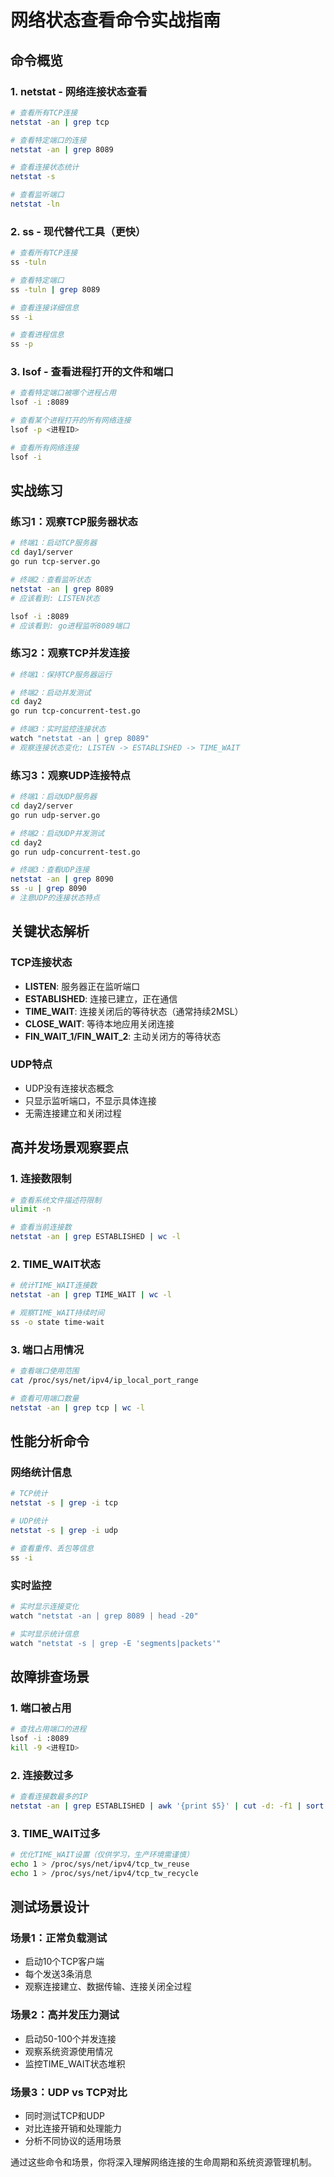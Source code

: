 # 网络状态查看命令实战指南

## 命令概览

### 1. netstat - 网络连接状态查看
```bash
# 查看所有TCP连接
netstat -an | grep tcp

# 查看特定端口的连接
netstat -an | grep 8089

# 查看连接状态统计
netstat -s

# 查看监听端口
netstat -ln
```

### 2. ss - 现代替代工具（更快）
```bash
# 查看所有TCP连接
ss -tuln

# 查看特定端口
ss -tuln | grep 8089

# 查看连接详细信息
ss -i

# 查看进程信息
ss -p
```

### 3. lsof - 查看进程打开的文件和端口
```bash
# 查看特定端口被哪个进程占用
lsof -i :8089

# 查看某个进程打开的所有网络连接
lsof -p <进程ID>

# 查看所有网络连接
lsof -i
```

## 实战练习

### 练习1：观察TCP服务器状态
```bash
# 终端1：启动TCP服务器
cd day1/server
go run tcp-server.go

# 终端2：查看监听状态
netstat -an | grep 8089
# 应该看到: LISTEN状态

lsof -i :8089
# 应该看到: go进程监听8089端口
```

### 练习2：观察TCP并发连接
```bash
# 终端1：保持TCP服务器运行

# 终端2：启动并发测试
cd day2
go run tcp-concurrent-test.go

# 终端3：实时监控连接状态
watch "netstat -an | grep 8089"
# 观察连接状态变化: LISTEN -> ESTABLISHED -> TIME_WAIT
```

### 练习3：观察UDP连接特点
```bash
# 终端1：启动UDP服务器
cd day2/server
go run udp-server.go

# 终端2：启动UDP并发测试
cd day2
go run udp-concurrent-test.go

# 终端3：查看UDP连接
netstat -an | grep 8090
ss -u | grep 8090
# 注意UDP的连接状态特点
```

## 关键状态解析

### TCP连接状态
- **LISTEN**: 服务器正在监听端口
- **ESTABLISHED**: 连接已建立，正在通信
- **TIME_WAIT**: 连接关闭后的等待状态（通常持续2MSL）
- **CLOSE_WAIT**: 等待本地应用关闭连接
- **FIN_WAIT_1/FIN_WAIT_2**: 主动关闭方的等待状态

### UDP特点
- UDP没有连接状态概念
- 只显示监听端口，不显示具体连接
- 无需连接建立和关闭过程

## 高并发场景观察要点

### 1. 连接数限制
```bash
# 查看系统文件描述符限制
ulimit -n

# 查看当前连接数
netstat -an | grep ESTABLISHED | wc -l
```

### 2. TIME_WAIT状态
```bash
# 统计TIME_WAIT连接数
netstat -an | grep TIME_WAIT | wc -l

# 观察TIME_WAIT持续时间
ss -o state time-wait
```

### 3. 端口占用情况
```bash
# 查看端口使用范围
cat /proc/sys/net/ipv4/ip_local_port_range

# 查看可用端口数量
netstat -an | grep tcp | wc -l
```

## 性能分析命令

### 网络统计信息
```bash
# TCP统计
netstat -s | grep -i tcp

# UDP统计  
netstat -s | grep -i udp

# 查看重传、丢包等信息
ss -i
```

### 实时监控
```bash
# 实时显示连接变化
watch "netstat -an | grep 8089 | head -20"

# 实时显示统计信息
watch "netstat -s | grep -E 'segments|packets'"
```

## 故障排查场景

### 1. 端口被占用
```bash
# 查找占用端口的进程
lsof -i :8089
kill -9 <进程ID>
```

### 2. 连接数过多
```bash
# 查看连接数最多的IP
netstat -an | grep ESTABLISHED | awk '{print $5}' | cut -d: -f1 | sort | uniq -c | sort -nr
```

### 3. TIME_WAIT过多
```bash
# 优化TIME_WAIT设置（仅供学习，生产环境需谨慎）
echo 1 > /proc/sys/net/ipv4/tcp_tw_reuse
echo 1 > /proc/sys/net/ipv4/tcp_tw_recycle
```

## 测试场景设计

### 场景1：正常负载测试
- 启动10个TCP客户端
- 每个发送3条消息
- 观察连接建立、数据传输、连接关闭全过程

### 场景2：高并发压力测试
- 启动50-100个并发连接
- 观察系统资源使用情况
- 监控TIME_WAIT状态堆积

### 场景3：UDP vs TCP对比
- 同时测试TCP和UDP
- 对比连接开销和处理能力
- 分析不同协议的适用场景

通过这些命令和场景，你将深入理解网络连接的生命周期和系统资源管理机制。